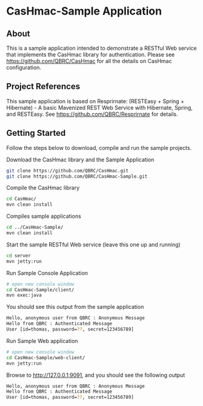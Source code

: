 CasHmac-Sample Application
===============

About
-----
This is a sample application intended to demonstrate a RESTful Web service that implements the CasHmac library for authentication.  Please see https://github.com/QBRC/CasHmac for all the details on CasHmac configuration.

Project References
---------------------------
This sample application is based on Resprirnate: (RESTEasy + Spring + Hibernate) - A basic Mavenized REST Web Service with Hibernate, Spring, and RESTEasy.  See https://github.com/QBRC/Resprirnate for details.

Getting Started
---------------

Follow the steps below to download, compile and run the sample projects.

Download the CasHmac library and the Sample Application
```bash
git clone https://github.com/QBRC/CasHmac.git
git clone https://github.com/QBRC/CasHmac-Sample.git
```

Compile the CasHmac library
```bash
cd CasHmac/
mvn clean install  
```

Compiles sample applications
```bash
cd ../CasHmac-Sample/
mvn clean install  
```

Start the sample RESTful Web service (leave this one up and running)
```bash
cd server
mvn jetty:run
```

Run Sample Console Application
```bash
# open new console window
cd CasHmac-Sample/client/
mvn exec:java
```

You should see this output from the sample application
```bash
Hello, anonymous user from QBRC : Anonymous Message
Hello from QBRC : Authenticated Message
User [id=thomas, password=??, secret=123456789]
```

Run Sample Web application
```bash
# open new console window
cd CasHmac-Sample/web-client/
mvn jetty:run
```

Browse to http://127.0.0.1:9091, and you should see the following output
```bash
Hello, anonymous user from QBRC : Anonymous Message
Hello from QBRC : Authenticated Message
User [id=thomas, password=??, secret=123456789]
```

